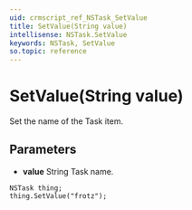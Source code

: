 ```yaml
---
uid: crmscript_ref_NSTask_SetValue
title: SetValue(String value)
intellisense: NSTask.SetValue
keywords: NSTask, SetValue
so.topic: reference
---
```


# SetValue(String value)

Set the name of the Task item.

## Parameters

* **value** String Task name.

```crmscript
NSTask thing;
thing.SetValue("frotz");
```

